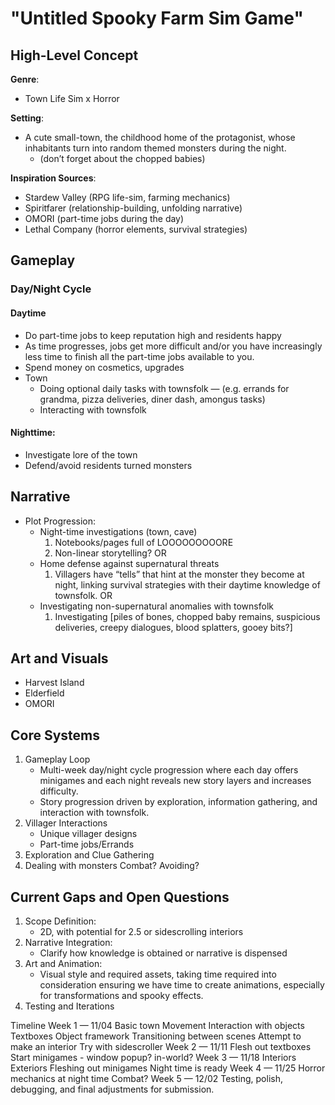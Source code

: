 # "Untitled Spooky Farm Sim Game"

## High-Level Concept
**Genre**:
* Town Life Sim x Horror

**Setting**: 
* A cute small-town, the childhood home of the protagonist, whose inhabitants turn into random themed monsters during the night.
    * (don’t forget about the chopped babies)

**Inspiration Sources**:
* Stardew Valley (RPG life-sim, farming mechanics)
* Spiritfarer (relationship-building, unfolding narrative)
* OMORI (part-time jobs during the day)
* Lethal Company (horror elements, survival strategies)


## Gameplay
### Day/Night Cycle
#### Daytime
* Do part-time jobs to keep reputation high and residents happy
* As time progresses, jobs get more difficult and/or you have increasingly less time to finish all the part-time jobs available to you.
* Spend money on cosmetics, upgrades
* Town
    * Doing optional daily tasks with townsfolk — (e.g. errands for grandma, pizza deliveries, diner dash, amongus tasks)
    * Interacting with townsfolk
#### Nighttime:
* Investigate lore of the town
* Defend/avoid residents turned monsters

## Narrative
* Plot Progression:
    * Night-time investigations (town, cave)
        1. Notebooks/pages full of LOOOOOOOOORE
        2. Non-linear storytelling?
	OR
    * Home defense against supernatural threats
        1. Villagers have “tells” that hint at the monster they become at night, linking survival strategies with their daytime knowledge of townsfolk.
	OR
    * Investigating non-supernatural anomalies with townsfolk
        1. Investigating [piles of bones, chopped baby remains, suspicious deliveries, creepy dialogues, blood splatters, gooey bits?]

## Art and Visuals
* Harvest Island
* Elderfield
* OMORI

## Core Systems
1. Gameplay Loop
    * Multi-week day/night cycle progression where each day offers minigames and each night reveals new story layers and increases difficulty.
    * Story progression driven by exploration, information gathering, and interaction with townsfolk.
2. Villager Interactions
    * Unique villager designs
    * Part-time jobs/Errands
3. Exploration and Clue Gathering
4. Dealing with monsters
    Combat?
    Avoiding?

## Current Gaps and Open Questions
1. Scope Definition:
    * 2D, with potential for 2.5 or sidescrolling interiors
2. Narrative Integration:
    * Clarify how knowledge is obtained or narrative is dispensed
3. Art and Animation:
    * Visual style and required assets, taking time required into consideration ensuring we have time to create animations, especially for transformations and spooky effects.
4. Testing and Iterations

Timeline
Week 1 — 11/04
Basic town
Movement
Interaction with objects
Textboxes
Object framework
Transitioning between scenes
Attempt to make an interior
Try with sidescroller
Week 2 — 11/11
Flesh out textboxes
Start minigames - window popup? in-world?
Week 3 — 11/18
Interiors
Exteriors
Fleshing out minigames
Night time is ready
Week 4 — 11/25
Horror mechanics at night time
Combat?
Week 5 — 12/02
Testing, polish, debugging, and final adjustments for submission.


